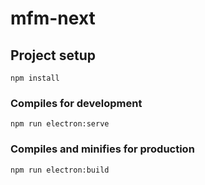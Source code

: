 # mfm-next

## Project setup
```
npm install
```

### Compiles for development
```
npm run electron:serve
```

### Compiles and minifies for production
```
npm run electron:build
```
